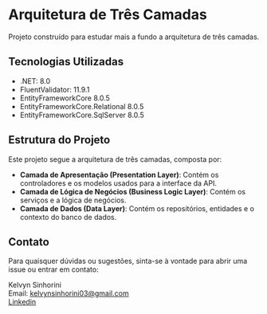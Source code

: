 # Arquitetura de Três Camadas

Projeto construído para estudar mais a fundo a arquitetura de três camadas.

## Tecnologias Utilizadas

- .NET: 8.0
- FluentValidator: 11.9.1
- EntityFrameworkCore 8.0.5
- EntityFrameworkCore.Relational 8.0.5
- EntityFrameworkCore.SqlServer 8.0.5

## Estrutura do Projeto

Este projeto segue a arquitetura de três camadas, composta por:

- **Camada de Apresentação (Presentation Layer)**: Contém os controladores e os modelos usados para a interface da API.
- **Camada de Lógica de Negócios (Business Logic Layer)**: Contém os serviços e a lógica de negócios.
- **Camada de Dados (Data Layer)**: Contém os repositórios, entidades e o contexto do banco de dados.

## Contato
Para quaisquer dúvidas ou sugestões, sinta-se à vontade para abrir uma issue ou entrar em contato:

Kelvyn Sinhorini<br/>
Email: kelvynsinhorini03@gmail.com<br/>
[Linkedin](www.linkedin.com/in/kelvynsinhorini)
